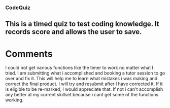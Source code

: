 ### CodeQuiz
## This is a timed quiz to test coding knowledge. It records score and allows the user to save.
# Comments
I could not get various functions like the timer to work no matter what I tried. I am submitting what i accomplished and booking a tutor session to go over and fix it. This will help me to learn what mistakes i was making and correct the final product. I will try and resubmit after I have corrected it. If it is eligible to be re-marked, I would appreciate that. If not i can't accomplish any better at my current skillset because i cant get some of the functions working. 